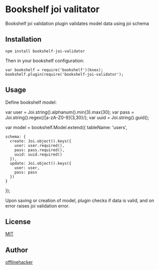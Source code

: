# Bookshelf joi valitator

Bookshelf joi validation plugin validates model data using joi schema

## Installation

    npm install bookshelf-joi-validator

Then in your bookshelf configuration:

    var bookshelf = require('bookshelf')(knex);
    bookshelf.plugin(require('bookshelf-joi-validator');

## Usage

Define bookshelf model:

  var user = Joi.string().alphanum().min(3).max(30);
  var pass = Joi.string().regex(/[a-zA-Z0-9]{3,30}/);
  var uuid = Joi.string().guid();

  var model = bookshelf.Model.extend({
    tableName: 'users',

    schema: {
      create: Joi.object().keys({
        user: user.required(),
        pass: pass.required(),
        uuid: uuid.required()
      }),
      update: Joi.object().keys({
        user: user,
        pass: pass
      })
    }
  });

Upon saving or creation of model, plugin checks if data is valid, and on error
raises joi validation error.

## License

[MIT](https://opensource.org/licenses/MIT)

## Author

[offlinehacker](https://github.com/offlinehacker)
